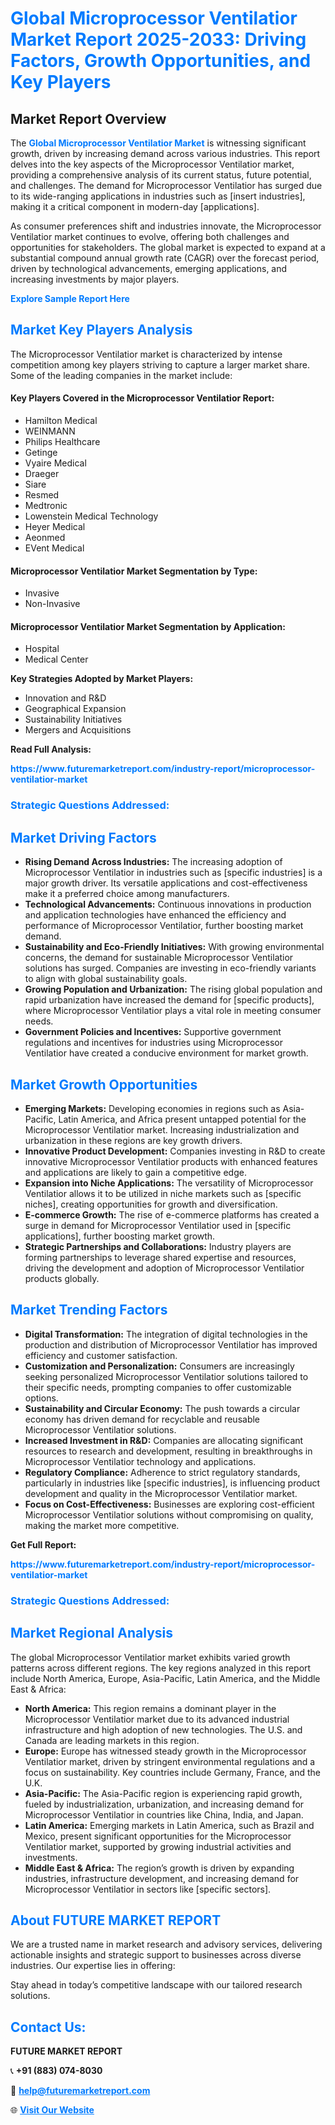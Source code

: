 <h1 style="color: #007BFF;">Global Microprocessor Ventilatior Market Report 2025-2033: Driving Factors, Growth Opportunities, and Key Players</h1>

<section id="overview">
<h2>Market Report Overview</h2>
<p>The <a href="https://www.futuremarketreport.com/industry-report/microprocessor-ventilatior-market" style="color: #007BFF; text-decoration: none;"><strong>Global Microprocessor Ventilatior Market</strong></a> is witnessing significant growth, driven by increasing demand across various industries. This report delves into the key aspects of the Microprocessor Ventilatior market, providing a comprehensive analysis of its current status, future potential, and challenges. The demand for Microprocessor Ventilatior has surged due to its wide-ranging applications in industries such as [insert industries], making it a critical component in modern-day [applications].</p>
<p>As consumer preferences shift and industries innovate, the Microprocessor Ventilatior market continues to evolve, offering both challenges and opportunities for stakeholders. The global market is expected to expand at a substantial compound annual growth rate (CAGR) over the forecast period, driven by technological advancements, emerging applications, and increasing investments by major players.</p>
</section>

<section id="overview">
<p><a href="https://www.futuremarketreport.com/request-sample/reportId=78414" style="color: #007BFF; text-decoration: none;"><strong>Explore Sample Report Here</strong></a></p>
</section>

<section id="key-players">
<h2 style="color: #007BFF;">Market Key Players Analysis</h2>
<p>The Microprocessor Ventilatior market is characterized by intense competition among key players striving to capture a larger market share. Some of the leading companies in the market include:</p>
<h4>Key Players Covered in the Microprocessor Ventilatior Report:</h4>
<ul><li>Hamilton Medical</li><li>WEINMANN</li><li>Philips Healthcare</li><li>Getinge</li><li>Vyaire Medical</li><li>Draeger</li><li>Siare</li><li>Resmed</li><li>Medtronic</li><li>Lowenstein Medical Technology</li><li>Heyer Medical</li><li>Aeonmed</li><li>EVent Medical</li></ul>
<h4>Microprocessor Ventilatior Market Segmentation by Type:</h4>
<ul><li>Invasive</li><li>Non-Invasive</li></ul>

<h4>Microprocessor Ventilatior Market Segmentation by Application:</h4>
<ul><li>Hospital</li><li>Medical Center</li></ul>
<p><strong>Key Strategies Adopted by Market Players:</strong></p>
<ul>
<li>Innovation and R&D</li>
<li>Geographical Expansion</li>
<li>Sustainability Initiatives</li>
<li>Mergers and Acquisitions</li>
</ul>
</section>

<section>
<p><strong>Read Full Analysis: </strong></p><a href="https://www.futuremarketreport.com/industry-report/microprocessor-ventilatior-market" style="color: #007BFF; text-decoration: none;"><strong>https://www.futuremarketreport.com/industry-report/microprocessor-ventilatior-market</strong></a>
<h3 style="color: #007BFF;">Strategic Questions Addressed:</h3>
</section>

<section id="driving-factors">
<h2 style="color: #007BFF;">Market Driving Factors</h2>
<ul>
<li><strong>Rising Demand Across Industries:</strong> The increasing adoption of Microprocessor Ventilatior in industries such as [specific industries] is a major growth driver. Its versatile applications and cost-effectiveness make it a preferred choice among manufacturers.</li>
<li><strong>Technological Advancements:</strong> Continuous innovations in production and application technologies have enhanced the efficiency and performance of Microprocessor Ventilatior, further boosting market demand.</li>
<li><strong>Sustainability and Eco-Friendly Initiatives:</strong> With growing environmental concerns, the demand for sustainable Microprocessor Ventilatior solutions has surged. Companies are investing in eco-friendly variants to align with global sustainability goals.</li>
<li><strong>Growing Population and Urbanization:</strong> The rising global population and rapid urbanization have increased the demand for [specific products], where Microprocessor Ventilatior plays a vital role in meeting consumer needs.</li>
<li><strong>Government Policies and Incentives:</strong> Supportive government regulations and incentives for industries using Microprocessor Ventilatior have created a conducive environment for market growth.</li>
</ul>
</section>

<section id="growth-opportunities">
<h2 style="color: #007BFF;">Market Growth Opportunities</h2>
<ul>
<li><strong>Emerging Markets:</strong> Developing economies in regions such as Asia-Pacific, Latin America, and Africa present untapped potential for the Microprocessor Ventilatior market. Increasing industrialization and urbanization in these regions are key growth drivers.</li>
<li><strong>Innovative Product Development:</strong> Companies investing in R&D to create innovative Microprocessor Ventilatior products with enhanced features and applications are likely to gain a competitive edge.</li>
<li><strong>Expansion into Niche Applications:</strong> The versatility of Microprocessor Ventilatior allows it to be utilized in niche markets such as [specific niches], creating opportunities for growth and diversification.</li>
<li><strong>E-commerce Growth:</strong> The rise of e-commerce platforms has created a surge in demand for Microprocessor Ventilatior used in [specific applications], further boosting market growth.</li>
<li><strong>Strategic Partnerships and Collaborations:</strong> Industry players are forming partnerships to leverage shared expertise and resources, driving the development and adoption of Microprocessor Ventilatior products globally.</li>
</ul>
</section>

<section id="trending-factors">
<h2 style="color: #007BFF;">Market Trending Factors</h2>
<ul>
<li><strong>Digital Transformation:</strong> The integration of digital technologies in the production and distribution of Microprocessor Ventilatior has improved efficiency and customer satisfaction.</li>
<li><strong>Customization and Personalization:</strong> Consumers are increasingly seeking personalized Microprocessor Ventilatior solutions tailored to their specific needs, prompting companies to offer customizable options.</li>
<li><strong>Sustainability and Circular Economy:</strong> The push towards a circular economy has driven demand for recyclable and reusable Microprocessor Ventilatior solutions.</li>
<li><strong>Increased Investment in R&D:</strong> Companies are allocating significant resources to research and development, resulting in breakthroughs in Microprocessor Ventilatior technology and applications.</li>
<li><strong>Regulatory Compliance:</strong> Adherence to strict regulatory standards, particularly in industries like [specific industries], is influencing product development and quality in the Microprocessor Ventilatior market.</li>
<li><strong>Focus on Cost-Effectiveness:</strong> Businesses are exploring cost-efficient Microprocessor Ventilatior solutions without compromising on quality, making the market more competitive.</li>
</ul>
</section>

<section>
<p><strong>Get Full Report: </strong></p><a href="https://www.futuremarketreport.com/industry-report/microprocessor-ventilatior-market" style="color: #007BFF; text-decoration: none;"><strong>https://www.futuremarketreport.com/industry-report/microprocessor-ventilatior-market</strong></a>
<h3 style="color: #007BFF;">Strategic Questions Addressed:</h3>
</section>


<section id="regional-analysis">
<h2 style="color: #007BFF;">Market Regional Analysis</h2>
<p>The global Microprocessor Ventilatior market exhibits varied growth patterns across different regions. The key regions analyzed in this report include North America, Europe, Asia-Pacific, Latin America, and the Middle East & Africa:</p>
<ul>
<li><strong>North America:</strong> This region remains a dominant player in the Microprocessor Ventilatior market due to its advanced industrial infrastructure and high adoption of new technologies. The U.S. and Canada are leading markets in this region.</li>
<li><strong>Europe:</strong> Europe has witnessed steady growth in the Microprocessor Ventilatior market, driven by stringent environmental regulations and a focus on sustainability. Key countries include Germany, France, and the U.K.</li>
<li><strong>Asia-Pacific:</strong> The Asia-Pacific region is experiencing rapid growth, fueled by industrialization, urbanization, and increasing demand for Microprocessor Ventilatior in countries like China, India, and Japan.</li>
<li><strong>Latin America:</strong> Emerging markets in Latin America, such as Brazil and Mexico, present significant opportunities for the Microprocessor Ventilatior market, supported by growing industrial activities and investments.</li>
<li><strong>Middle East & Africa:</strong> The region’s growth is driven by expanding industries, infrastructure development, and increasing demand for Microprocessor Ventilatior in sectors like [specific sectors].</li>
</ul>
</section>

<footer>
<h2 style="color: #007BFF;">About FUTURE MARKET REPORT</h2>
<p>We are a trusted name in market research and advisory services, delivering actionable insights and strategic support to businesses across diverse industries. Our expertise lies in offering:</p>

<p>Stay ahead in today’s competitive landscape with our tailored research solutions.</p>

<h2 style="color: #007BFF;">Contact Us:</h2>
<p><strong>FUTURE MARKET REPORT</strong></p>
<p>📞 <strong>+91 (883) 074-8030</strong></p>
<p>📧 <strong><a href="mailto:help@futuremarketreport.com" style="color: #007BFF;">help@futuremarketreport.com</a></strong></p>
<p>🌐 <strong><a href="https://www.futuremarketreport.com/" style="color: #007BFF;">Visit Our Website</a></strong></p>
</footer>